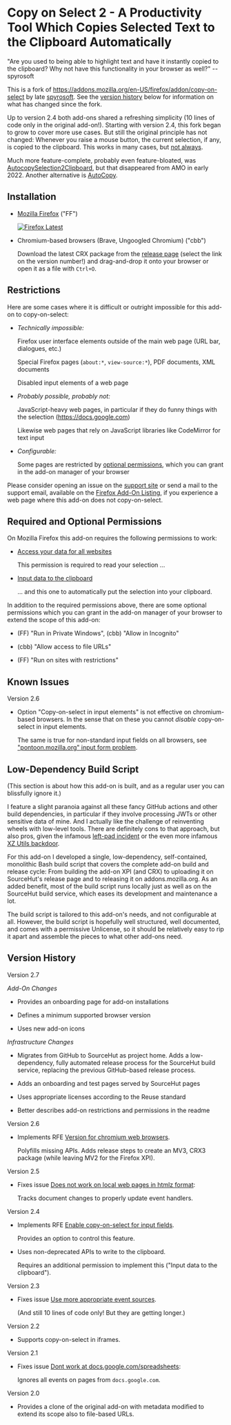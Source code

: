 <!-- README.md - copy-on-select-2 readme.
  ==
  == Copyright (C) 2022-2024 Jens Schmidt
  ==
  == This Source Code Form is subject to the terms of the Mozilla Public
  == License, v. 2.0. If a copy of the MPL was not distributed with this
  == file, You can obtain one at https://mozilla.org/MPL/2.0/.
  ==
  == SPDX-FileCopyrightText: 2022-2024 Jens Schmidt
  ==
  == SPDX-License-Identifier: MPL-2.0 -->

# Copy on Select 2 - A Productivity Tool Which Copies Selected Text to the Clipboard Automatically

"Are you used to being able to highlight text and have it
instantly copied to the clipboard?  Why not have this
functionality in your browser as well?" -- spyrosoft

This is a fork of
https://addons.mozilla.org/en-US/firefox/addon/copy-on-select by
late
[spyrosoft](https://addons.mozilla.org/en-US/firefox/user/5778000).
See the [version history](#version-history) below for information
on what has changed since the fork.

Up to version 2.4 both add-ons shared a refreshing simplicity (10
lines of code only in the original add-on!).  Starting with
version 2.4, this fork began to grow to cover more use cases.
But still the original principle has not changed: Whenever you
raise a mouse button, the current selection, if any, is copied to
the clipboard.  This works in many cases, but [not
always](#restrictions).

Much more feature-complete, probably even feature-bloated, was
[AutocopySelection2Clipboard](https://addons.mozilla.org/en-US/firefox/addon/autocopyselection2clipboard),
but that disappeared from AMO in early 2022.  Another alternative
is
[AutoCopy](https://addons.mozilla.org/en-US/firefox/addon/autocopy-we).

## Installation

- [Mozilla Firefox][link-amo] ("FF")

  [![Firefox Latest](https://img.shields.io/amo/v/copy-on-select-2)][link-amo]

- Chromium-based browsers (Brave, Ungoogled Chromium) ("cbb")

  Download the latest CRX package from the [release
  page](https://git.sr.ht/~jschmidt/copy-on-select-2/refs)
  (select the link on the version number!) and drag-and-drop it
  onto your browser or open it as a file with `Ctrl+O`.

[link-amo]: https://addons.mozilla.org/en-US/firefox/addon/copy-on-select-2

## Restrictions

Here are some cases where it is difficult or outright impossible
for this add-on to copy-on-select:

- *Technically impossible:*

  Firefox user interface elements outside of the main web page
  (URL bar, dialogues, etc.)

  Special Firefox pages (`about:*`, `view-source:*`), PDF
  documents, XML documents

  Disabled input elements of a web page

- *Probably possible, probably not:*

  JavaScript-heavy web pages, in particular if they do funny
  things with the selection (https://docs.google.com)

  Likewise web pages that rely on JavaScript libraries like
  CodeMirror for text input

- *Configurable:*

  Some pages are restricted by [optional
  permissions](#required-and-optional-permissions), which you can
  grant in the add-on manager of your browser

Please consider opening an issue on the [support
site](https://github.com/farblos/copy-on-select-2/issues) or send
a mail to the support email, available on the [Firefox Add-On
Listing][link-amo], if you experience a web page where this
add-on does not copy-on-select.

[link-amo]: https://addons.mozilla.org/en-US/firefox/addon/copy-on-select-2

## Required and Optional Permissions

On Mozilla Firefox this add-on requires the following permissions
to work:

- [Access your data for all websites](https://support.mozilla.org/en-US/kb/permission-request-messages-firefox-extensions#w_access-your-data-for-all-websites)

  This permission is required to read your selection ...

- [Input data to the clipboard](https://support.mozilla.org/en-US/kb/permission-request-messages-firefox-extensions#w_input-data-to-the-clipboard)

  ... and this one to automatically put the selection into your
  clipboard.

In addition to the required permissions above, there are some
optional permissions which you can grant in the add-on manager of
your browser to extend the scope of this add-on:

- (FF) "Run in Private Windows", (cbb) "Allow in Incognito"

- (cbb) "Allow access to file URLs"

- (FF) "Run on sites with restrictions"

## Known Issues

Version 2.6

- Option "Copy-on-select in input elements" is not effective on
  chromium-based browsers.  In the sense that on these you cannot
  *disable* copy-on-select in input elements.

  The same is true for non-standard input fields on all browsers,
  see ["pontoon.mozilla.org" input form problem][issue_12].

[issue_12]: https://github.com/farblos/copy-on-select-2/issues/12

## Low-Dependency Build Script

(This section is about how this add-on is built, and as a regular
user you can blissfully ignore it.)

I feature a slight paranoia against all these fancy GitHub
actions and other build dependencies, in particular if they
involve processing JWTs or other sensitive data of mine.  And I
actually like the challenge of reinventing wheels with low-level
tools.  There are definitely cons to that approach, but also
pros, given the infamous [left-pad
incident](https://en.wikipedia.org/wiki/Npm_left-pad_incident) or
the even more infamous [XZ Utils
backdoor](https://en.wikipedia.org/wiki/XZ_Utils_backdoor).

For this add-on I developed a single, low-dependency,
self-contained, monolithic Bash build script that covers the
complete add-on build and release cycle: From building the add-on
XPI (and CRX) to uploading it on SourceHut's release page and to
releasing it on addons.mozilla.org.  As an added benefit, most of
the build script runs locally just as well as on the SourceHut
build service, which eases its development and maintenance a lot.

The build script is tailored to this add-on's needs, and not
configurable at all.  However, the build script is hopefully well
structured, well documented, and comes with a permissive
Unlicense, so it should be relatively easy to rip it apart and
assemble the pieces to what other add-ons need.

<!--
  == Keep format and position of the section below as expected by
  == the build script.
  -->

## Version History

Version 2.7

*Add-On Changes*

- Provides an onboarding page for add-on installations

- Defines a minimum supported browser version

- Uses new add-on icons

*Infrastructure Changes*

- Migrates from GitHub to SourceHut as project home.  Adds a
  low-dependency, fully automated release process for the
  SourceHut build service, replacing the previous GitHub-based
  release process.

- Adds an onboarding and test pages served by SourceHut pages

- Uses appropriate licenses according to the Reuse standard

- Better describes add-on restrictions and permissions in the
  readme

Version 2.6

- Implements RFE [Version for chromium web browsers][issue_10].

  Polyfills missing APIs.  Adds release steps to create an MV3,
  CRX3 package (while leaving MV2 for the Firefox XPI).

[issue_10]: https://github.com/farblos/copy-on-select-2/issues/10

Version 2.5

- Fixes issue [Does not work on local web pages in htmlz format][issue_8]:

  Tracks document changes to properly update event handlers.

[issue_8]: https://github.com/farblos/copy-on-select-2/issues/8

Version 2.4

- Implements RFE [Enable copy-on-select for input fields][issue_6].

  Provides an option to control this feature.

- Uses non-deprecated APIs to write to the clipboard.

  Requires an additional permission to implement this ("Input
  data to the clipboard").

[issue_6]: https://github.com/farblos/copy-on-select-2/issues/6

Version 2.3

- Fixes issue [Use more appropriate event sources][issue_4].

  (And still 10 lines of code only!  But they are getting
  longer.)

[issue_4]: https://github.com/farblos/copy-on-select-2/issues/4

Version 2.2

- Supports copy-on-select in iframes.

Version 2.1

- Fixes issue [Dont work at docs.google.com/spreadsheets][issue_1]:

  Ignores all events on pages from `docs.google.com`.

[issue_1]: https://github.com/farblos/copy-on-select-2/issues/1

Version 2.0

- Provides a clone of the original add-on with metadata modified
  to extend its scope also to file-based URLs.
